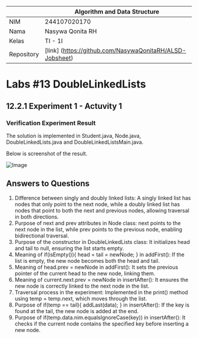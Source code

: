 |  | Algorithm and Data Structure |
|--|--|
| NIM |  244107020170|
| Nama |  Nasywa Qonita RH |
| Kelas | TI - 1I |
| Repository | [link] (https://github.com/NasywaQonitaRH/ALSD-Jobsheet) |

# Labs #13 DoubleLinkedLists

## 12.2.1 Experiment 1 - Actuvity 1
### Verification Experiment Result
The solution is implemented in Student.java, Node.java, DoubleLinkedLists.java and DoubleLinkedListsMain.java. 

Below is screenshot of the result.

![Image](https://github.com/user-attachments/assets/f1ccd8f1-62bd-4cfe-ae46-ec54040d6268)


## Answers to Questions
1. Difference between singly and doubly linked lists:
A singly linked list has nodes that only point to the next node, while a doubly linked list has nodes that point to both the next and previous nodes, allowing traversal in both directions.
2. Purpose of next and prev attributes in Node class:
next points to the next node in the list, while prev points to the previous node, enabling bidirectional traversal.
3. Purpose of the constructor in DoubleLinkedLists class:
It initializes head and tail to null, ensuring the list starts empty.
4. Meaning of if(isEmpty()){ head = tail = newNode; } in addFirst():
If the list is empty, the new node becomes both the head and tail.
5. Meaning of head.prev = newNode in addFirst():
It sets the previous pointer of the current head to the new node, linking them.
6. Meaning of current.next.prev = newNode in insertAfter():
It ensures the new node is correctly linked to the next node in the list.
7. Traversal process in the experiment:
Implemented in the print() method using temp = temp.next, which moves through the list.
8. Purpose of if(temp == tail){ addLast(data); } in insertAfter():
If the key is found at the tail, the new node is added at the end.
9. Purpose of if(temp.data.nim.equalsIgnoreCase(key)) in insertAfter():
It checks if the current node contains the specified key before inserting a new node.
